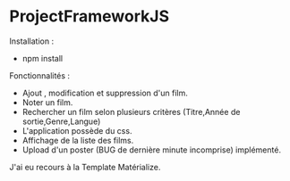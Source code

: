# ProjectFrameworkJS

Installation :

- npm install


Fonctionnalités :

- Ajout , modification et suppression d'un film.
- Noter un film.
- Rechercher un film selon plusieurs critères (Titre,Année de sortie,Genre,Langue)
- L'application possède du css.
- Affichage de la liste des films.
- Upload d'un poster (BUG de dernière minute incomprise) implémenté.



J'ai eu recours à la Template Matérialize.
